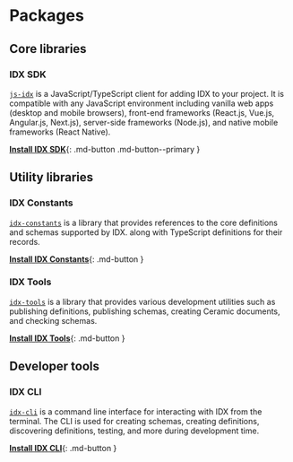 # Packages

## Core libraries

### **IDX SDK**

[`js-idx`](https://github.com/ceramicstudio/js-idx/tree/master/packages/core) is a JavaScript/TypeScript client for adding IDX to your project. It is compatible with any JavaScript environment including vanilla web apps (desktop and mobile browsers), front-end frameworks (React.js, Vue.js, Angular.js, Next.js), server-side frameworks (Node.js), and native mobile frameworks (React Native).

[**Install IDX SDK**](../build/installation.md){: .md-button .md-button--primary }

## Utility libraries

### **IDX Constants**

[`idx-constants`](https://github.com/ceramicstudio/js-idx/tree/master/packages/constants) is a library that provides references to the core definitions and schemas supported by IDX. along with TypeScript definitions for their records.

[**Install IDX Constants**](../reference/idx-constants.md){: .md-button }

### **IDX Tools**

[`idx-tools`](https://github.com/ceramicstudio/js-idx/tree/master/packages/tools) is a library that provides various development utilities such as publishing definitions, publishing schemas, creating Ceramic documents, and checking schemas.

[**Install IDX Tools**](../reference/idx-tools.md){: .md-button }

## Developer tools

### **IDX CLI**

[`idx-cli`](https://github.com/ceramicstudio/js-idx/tree/master/packages/cli) is a command line interface for interacting with IDX from the terminal. The CLI is used for creating schemas, creating definitions, discovering definitions, testing, and more during development time.

[**Install IDX CLI**](../guides/cli.md){: .md-button }
